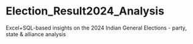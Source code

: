 # Election_Result2024_Analysis
Excel+SQL-based insights on the 2024 Indian General Elections - party, state &amp; alliance analysis
